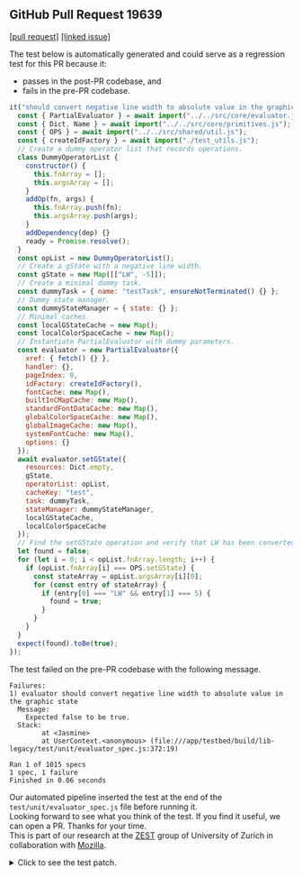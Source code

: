 ## GitHub Pull Request 19639
[[pull request]](https://github.com/mozilla/pdf.js/pull/19639) 
[[linked issue]](https://github.com/mozilla/pdf.js/issues/19633)

The test below is automatically generated and could serve as a regression test for this PR because it:
- passes in the post-PR codebase, and
- fails in the pre-PR codebase.

```javascript
it("should convert negative line width to absolute value in the graphic state", async () => {
  const { PartialEvaluator } = await import("../../src/core/evaluator.js");
  const { Dict, Name } = await import("../../src/core/primitives.js");
  const { OPS } = await import("../../src/shared/util.js");
  const { createIdFactory } = await import("./test_utils.js");
  // Create a dummy operator list that records operations.
  class DummyOperatorList {
    constructor() {
      this.fnArray = [];
      this.argsArray = [];
    }
    addOp(fn, args) {
      this.fnArray.push(fn);
      this.argsArray.push(args);
    }
    addDependency(dep) {}
    ready = Promise.resolve();
  }
  const opList = new DummyOperatorList();
  // Create a gState with a negative line width.
  const gState = new Map([["LW", -5]]);
  // Create a minimal dummy task.
  const dummyTask = { name: "testTask", ensureNotTerminated() {} };
  // Dummy state manager.
  const dummyStateManager = { state: {} };
  // Minimal caches.
  const localGStateCache = new Map();
  const localColorSpaceCache = new Map();
  // Instantiate PartialEvaluator with dummy parameters.
  const evaluator = new PartialEvaluator({
    xref: { fetch() {} },
    handler: {},
    pageIndex: 0,
    idFactory: createIdFactory(),
    fontCache: new Map(),
    builtInCMapCache: new Map(),
    standardFontDataCache: new Map(),
    globalColorSpaceCache: new Map(),
    globalImageCache: new Map(),
    systemFontCache: new Map(),
    options: {}
  });
  await evaluator.setGState({
    resources: Dict.empty,
    gState,
    operatorList: opList,
    cacheKey: "test",
    task: dummyTask,
    stateManager: dummyStateManager,
    localGStateCache,
    localColorSpaceCache
  });
  // Find the setGState operation and verify that LW has been converted to its absolute value.
  let found = false;
  for (let i = 0; i < opList.fnArray.length; i++) {
    if (opList.fnArray[i] === OPS.setGState) {
      const stateArray = opList.argsArray[i][0];
      for (const entry of stateArray) {
        if (entry[0] === "LW" && entry[1] === 5) {
          found = true;
        }
      }
    }
  }
  expect(found).toBe(true);
});
```

The test failed on the pre-PR codebase with the following message.

```text
Failures:
1) evaluator should convert negative line width to absolute value in the graphic state
  Message:
    Expected false to be true.
  Stack:
        at <Jasmine>
        at UserContext.<anonymous> (file:///app/testbed/build/lib-legacy/test/unit/evaluator_spec.js:372:19)

Ran 1 of 1015 specs
1 spec, 1 failure
Finished in 0.06 seconds
```

Our automated pipeline inserted the test at the end of the `test/unit/evaluator_spec.js` file before running it. \
Looking forward to see what you think of the test. If you find it useful, we can open a PR. Thanks for your time. \
This is part of our research at the [ZEST](https://www.ifi.uzh.ch/en/zest.html) group of University of Zurich in collaboration with [Mozilla](https://www.mozilla.org/).

<details> <summary>Click to see the test patch.</summary>

```diff
diff --git a/evaluator_spec.js b/evaluator_spec.js
index 3edc9a8..77d6be5 100644
--- a/evaluator_spec.js
+++ b/evaluator_spec.js
@@ -414,4 +414,71 @@ describe("evaluator", function () {
       expect(operatorList.length).toEqual(0);
     });
   });
+
+  it("should convert negative line width to absolute value in the graphic state", async () => {
+    const { PartialEvaluator } = await import("../../core/evaluator.js");
+    const { Dict, Name } = await import("../../core/primitives.js");
+    const { OPS } = await import("../../shared/util.js");
+    const { createIdFactory } = await import("./test_utils.js");
+    // Create a dummy operator list that records operations.
+    class DummyOperatorList {
+      constructor() {
+        this.fnArray = [];
+        this.argsArray = [];
+      }
+      addOp(fn, args) {
+        this.fnArray.push(fn);
+        this.argsArray.push(args);
+      }
+      addDependency(dep) {}
+      ready = Promise.resolve();
+    }
+    const opList = new DummyOperatorList();
+    // Create a gState with a negative line width.
+    const gState = new Map([["LW", -5]]);
+    // Create a minimal dummy task.
+    const dummyTask = { name: "testTask", ensureNotTerminated() {} };
+    // Dummy state manager.
+    const dummyStateManager = { state: {} };
+    // Minimal caches.
+    const localGStateCache = new Map();
+    const localColorSpaceCache = new Map();
+    // Instantiate PartialEvaluator with dummy parameters.
+    const evaluator = new PartialEvaluator({
+      xref: { fetch() {} },
+      handler: {},
+      pageIndex: 0,
+      idFactory: createIdFactory(),
+      fontCache: new Map(),
+      builtInCMapCache: new Map(),
+      standardFontDataCache: new Map(),
+      globalColorSpaceCache: new Map(),
+      globalImageCache: new Map(),
+      systemFontCache: new Map(),
+      options: {}
+    });
+    await evaluator.setGState({
+      resources: Dict.empty,
+      gState,
+      operatorList: opList,
+      cacheKey: "test",
+      task: dummyTask,
+      stateManager: dummyStateManager,
+      localGStateCache,
+      localColorSpaceCache
+    });
+    // Find the setGState operation and verify that LW has been converted to its absolute value.
+    let found = false;
+    for (let i = 0; i < opList.fnArray.length; i++) {
+      if (opList.fnArray[i] === OPS.setGState) {
+        const stateArray = opList.argsArray[i][0];
+        for (const entry of stateArray) {
+          if (entry[0] === "LW" && entry[1] === 5) {
+            found = true;
+          }
+        }
+      }
+    }
+    expect(found).toBe(true);
+  });
 });
```

</details>